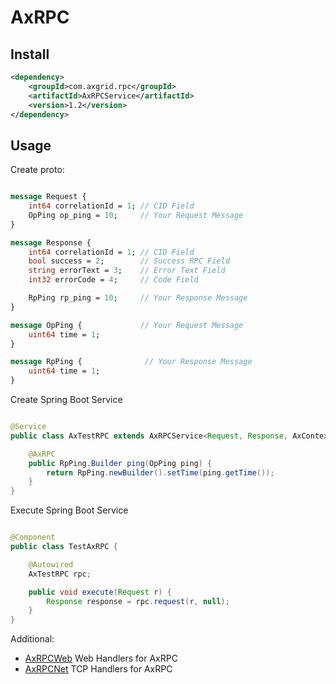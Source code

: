 AxRPC
=====

Install
-------

```xml
<dependency>
    <groupId>com.axgrid.rpc</groupId>
    <artifactId>AxRPCService</artifactId>
    <version>1.2</version>
</dependency>
```


Usage
-----

Create proto:

```proto

message Request {
    int64 correlationId = 1; // CID Field
    OpPing op_ping = 10;     // Your Request Message
}

message Response {
    int64 correlationId = 1; // CID Field
    bool success = 2;        // Success RPC Field
    string errorText = 3;    // Error Text Field
    int32 errorCode = 4;     // Code Field

    RpPing rp_ping = 10;     // Your Response Message
}

message OpPing {             // Your Request Message
    uint64 time = 1;
}

message RpPing {              // Your Response Message
    uint64 time = 1;
}

```

Create Spring Boot Service

```java

@Service
public class AxTestRPC extends AxRPCService<Request, Response, AxContext> {

    @AxRPC
    public RpPing.Builder ping(OpPing ping) {
        return RpPing.newBuilder().setTime(ping.getTime());
    }
}

```


Execute Spring Boot Service
```java

@Component
public class TestAxRPC {

    @Autowired
    AxTestRPC rpc;

    public void execute(Request r) {
        Response response = rpc.request(r, null);
    }
}

```

Additional:

* [AxRPCWeb](AxRPCWeb/) Web Handlers for AxRPC
* [AxRPCNet](AxRPCNet/) TCP Handlers for AxRPC
